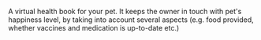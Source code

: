 A virtual health book for your pet. It keeps the owner in touch with pet's happiness level, by taking into account several aspects (e.g. food provided, whether vaccines and medication is up-to-date etc.)
